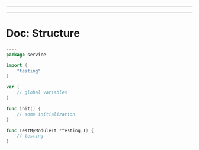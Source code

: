 
---------------------------------------------------------------------------------------
---------------------------------------------------------------------------------------
# Doc: Structure
```go
----
package service

import (
	"testing"
)

var (
	// global variables
)

func init() {
    // some initialization
}

func TestMyModule(t *testing.T) {
    // testing
}
```